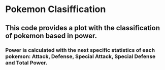 # Pokemon Clasiffication

## This code provides a plot with the classification of pokemon based in power. 
### Power is calculated with the next specific statistics of each pokemon: Attack, Defense, Special Attack, Special Defense and Total Power.
